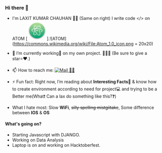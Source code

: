 ### Hi there 👋
<!-- <p align="center">
<img src="../../blob/master/src/avatars.png" alt="Avatar"/>
</p> -->

- I'm LAXIT KUMAR CHAUHAN 🧒🏻 (Same on right) I write code </> on ATOM [![ATOM](src/icon.png )].![ATOM](https://commons.wikimedia.org/wiki/File:Atom_1.0_icon.png = 20x20)

 - 🔭 I’m currently working💼 on my own project. 📝🌳🌲 (Be sure to give a star⭐️❤️.)
 - 📫 How to reach me: [![Mail 📩📧](../../blob/master/src/gmail.png)](mailto:kumarlaxitchauhan1410@gmail.com)
 - ⚡️ Fun fact: Right now, I’m reading about **Interesting Facts**📒 & know how to create environment according to need for project💻 and trying to be a Better me(What❗️ Can a lax do something like this?❓)
 - What I hate most: Slow **WiFi**,  ~~silly spelling mistgiitake~~, Some difference between **IOS** & **OS**

#### What's going on?
 - Starting Javascript with DJANGO.
 - Working on Data Analysis
 - Laptop is on and working on Hacktoberfest.

<!-- #### Do you have any blog?
Yup we got you covered i am too much excited.
There is a too long story how this came to life. The story will be in about section. Wanna visit, just click on this👇👇.
<p align="center">
  <a href="https://blog.darkraspberry.me"><img src="../../blob/master/src/blog.png" alt="blog" /><a>
</p> -->


